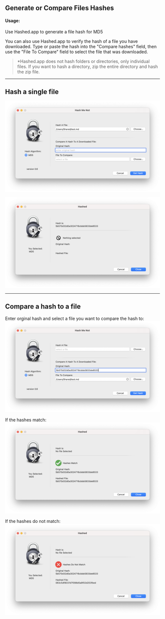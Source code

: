 ## Generate or Compare Files Hashes

#### Usage:
Use Hashed.app to generate a file hash for MD5 

You can also use Hashed.app to verify the hash of a file you have downloaded. Type or paste the hash into the "Compare hashes" field, then use the "File To Compare" field to select the file that was downloaded.



> *Hashed.app does not hash folders or directories, only individual files. If you want to hash a directory, zip the entire directory and hash the zip file.

---
## Hash a single file

![001](support/001.png)

![001](support/002.png)

---
## Compare a hash to a file

Enter orginal hash and select a file you want to compare the hash to:
![001](support/003.png)

If the hashes match:
![001](support/004.png)

If the hashes do not match:
![001](support/006.png)
